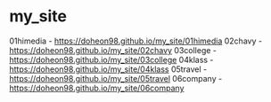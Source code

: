 # my_site
01himedia - https://doheon98.github.io/my_site/01himedia
02chavy - https://doheon98.github.io/my_site/02chavy
03college - https://doheon98.github.io/my_site/03college
04klass - https://doheon98.github.io/my_site/04klass
05travel - https://doheon98.github.io/my_site/05travel
06company - https://doheon98.github.io/my_site/06company
